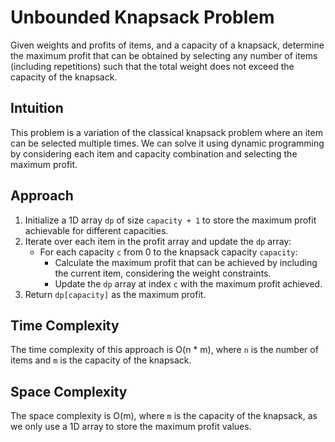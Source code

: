 # Unbounded Knapsack Problem

Given weights and profits of items, and a capacity of a knapsack, determine the maximum profit that can be obtained by selecting any number of items (including repetitions) such that the total weight does not exceed the capacity of the knapsack.

## Intuition
This problem is a variation of the classical knapsack problem where an item can be selected multiple times. We can solve it using dynamic programming by considering each item and capacity combination and selecting the maximum profit.

## Approach
1. Initialize a 1D array `dp` of size `capacity + 1` to store the maximum profit achievable for different capacities.
2. Iterate over each item in the profit array and update the `dp` array:
   - For each capacity `c` from 0 to the knapsack capacity `capacity`:
     - Calculate the maximum profit that can be achieved by including the current item, considering the weight constraints.
     - Update the `dp` array at index `c` with the maximum profit achieved.
3. Return `dp[capacity]` as the maximum profit.

## Time Complexity
The time complexity of this approach is O(n * m), where `n` is the number of items and `m` is the capacity of the knapsack.

## Space Complexity
The space complexity is O(m), where `m` is the capacity of the knapsack, as we only use a 1D array to store the maximum profit values.
